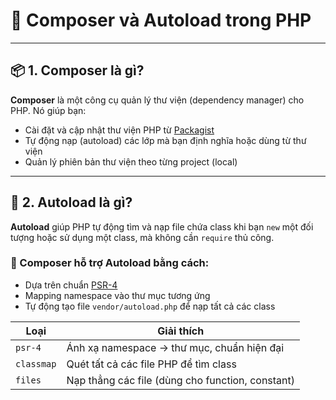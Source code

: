 # 🎼 Composer và Autoload trong PHP

---

## 📦 1. Composer là gì?

**Composer** là một công cụ quản lý thư viện (dependency manager) cho PHP. Nó giúp bạn:

- Cài đặt và cập nhật thư viện PHP từ [Packagist](https://packagist.org)
- Tự động nạp (autoload) các lớp mà bạn định nghĩa hoặc dùng từ thư viện
- Quản lý phiên bản thư viện theo từng project (local)

---

## 📁 2. Autoload là gì?

**Autoload** giúp PHP tự động tìm và nạp file chứa class khi bạn `new` một đối tượng hoặc sử dụng một class, mà không cần `require` thủ công.

### 🔄 Composer hỗ trợ Autoload bằng cách:

- Dựa trên chuẩn [PSR-4](https://www.php-fig.org/psr/psr-4/)
- Mapping namespace vào thư mục tương ứng
- Tự động tạo file `vendor/autoload.php` để nạp tất cả các class

| Loại       | Giải thích                                       |
| ---------- | ------------------------------------------------ |
| `psr-4`    | Ánh xạ namespace → thư mục, chuẩn hiện đại       |
| `classmap` | Quét tất cả các file PHP để tìm class            |
| `files`    | Nạp thẳng các file (dùng cho function, constant) |
